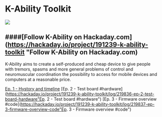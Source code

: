 # K-Ability Toolkit

![](https://cdn.hackaday.io/images/5365921684875234227.png)

####[Follow K-Ability on Hackaday.com](https://hackaday.io/project/191239-k-ability-toolkit "Follow K-Ability on Hackaday.com)
------------

K-Ability aims to create a self-produced and cheap device to give people with tremors, spasms and more general problems of control and neuromuscular coordination the possibility to access for mobile devices and computers at a reasonable price.

[Ep. 1 - Hystory and timeline](https://hackaday.io/project/191239-k-ability-toolkit/log/219583-ep-1-hystory-and-timeline "Ep. 1 - Hystory and timeline")
[Ep. 2 - Test board #hardware](https://hackaday.io/project/191239-k-ability-toolkit/log/219836-ep-2-test-board-hardware"Ep. 2 - Test board #hardware")
[Ep. 3 - Firmware overview #code](https://hackaday.io/project/191239-k-ability-toolkit/log/219837-ep-3-firmware-overview-code"Ep. 3 - Firmware overview #code")